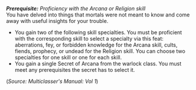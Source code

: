 ***Prerequisite:** Proficiency with the Arcana or Religion skill* <br>
You have delved into things that mortals were not meant to know and come away with useful insights for your trouble. 
- You gain two of the following skill specialties. You must be proficient with the corresponding skill to select a specialty via this feat: aberrations, fey, or forbidden knowledge for the Arcana skill, cults, fiends, prophecy, or undead for the Religion skill. You can choose two specialties for one skill or one for each skill. 
- You gain a single Secret of Arcana from the warlock class. You must meet any prerequisites the secret has to select it.

(*Source: Multiclasser's Manual: Vol 1*)